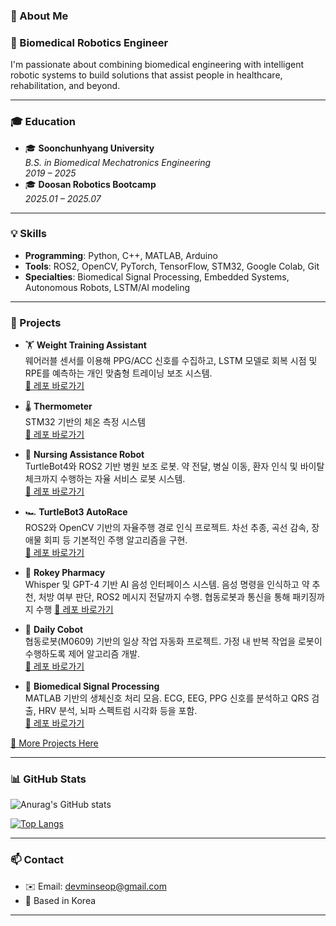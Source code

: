 ### 👋 About Me

### 🧠 Biomedical Robotics Engineer

I'm passionate about combining biomedical engineering with intelligent robotic systems to build solutions that assist people in healthcare, rehabilitation, and beyond.

---

### 🎓 Education

- 🎓 **Soonchunhyang University**  
  *B.S. in Biomedical Mechatronics Engineering*  
  *2019 – 2025*
- 🎓 **Doosan Robotics Bootcamp**  
  *2025.01 – 2025.07*
  
---

### 💡 Skills

- **Programming**: Python, C++, MATLAB, Arduino
- **Tools**: ROS2, OpenCV, PyTorch, TensorFlow, STM32, Google Colab, Git
- **Specialties**: Biomedical Signal Processing, Embedded Systems, Autonomous Robots, LSTM/AI modeling

---

### 🚀 Projects

- 🏋️ **Weight Training Assistant**  
  웨어러블 센서를 이용해 PPG/ACC 신호를 수집하고, LSTM 모델로 회복 시점 및 RPE를 예측하는 개인 맞춤형 트레이닝 보조 시스템.  
  [🔗 레포 바로가기](https://github.com/MS0621/Weight_Training_Assistant)

- 🌡️ **Thermometer**  
  STM32 기반의 체온 측정 시스템  
  [🔗 레포 바로가기](https://github.com/MS0621/Thermometer)

- 🏥 **Nursing Assistance Robot**  
  TurtleBot4와 ROS2 기반 병원 보조 로봇. 약 전달, 병실 이동, 환자 인식 및 바이탈 체크까지 수행하는 자율 서비스 로봇 시스템.  
  [🔗 레포 바로가기](https://github.com/MS0621/nursing_assistance_robot)

- 🏎️ **TurtleBot3 AutoRace**  
  ROS2와 OpenCV 기반의 자율주행 경로 인식 프로젝트. 차선 추종, 곡선 감속, 장애물 회피 등 기본적인 주행 알고리즘을 구현.  
  [🔗 레포 바로가기](https://github.com/MS0621/turtlebot3_autorace)

- 💊 **Rokey Pharmacy**  
  Whisper 및 GPT-4 기반 AI 음성 인터페이스 시스템. 음성 명령을 인식하고 약 추천, 처방 여부 판단, ROS2 메시지 전달까지 수행. 협동로봇과 통신을 통해 패키징까지 수행
  [🔗 레포 바로가기](https://github.com/MS0621/Rokey_Pharmacy)

- 🤖 **Daily Cobot**  
  협동로봇(M0609) 기반의 일상 작업 자동화 프로젝트. 가정 내 반복 작업을 로봇이 수행하도록 제어 알고리즘 개발.  
  [🔗 레포 바로가기](https://github.com/MS0621/Daily_Cobot)

- 🧠 **Biomedical Signal Processing**  
  MATLAB 기반의 생체신호 처리 모음. ECG, EEG, PPG 신호를 분석하고 QRS 검출, HRV 분석, 뇌파 스펙트럼 시각화 등을 포함.  
  [🔗 레포 바로가기](https://github.com/MS0621/Biomedical_Signal_Processing)


[📂 More Projects Here](https://github.com/MS0621)

---

### 📊 GitHub Stats

![Anurag's GitHub stats](https://github-readme-stats.vercel.app/api?username=MS0621&show_icons=true&theme=dark)

[![Top Langs](https://github-readme-stats.vercel.app/api/top-langs/?username=MS0621&theme=dark)](https://github.com/MS0621/github-readme-stats)

---

### 📫 Contact

- ✉️ Email: devminseop@gmail.com  
- 📍 Based in Korea

---



<!--
**MS0621/MS0621** is a ✨ _special_ ✨ repository because its `README.md` (this file) appears on your GitHub profile.

Here are some ideas to get you started:

- 🔭 I’m currently working on ...
- 🌱 I’m currently learning ...
- 👯 I’m looking to collaborate on ...
- 🤔 I’m looking for help with ...
- 💬 Ask me about ...
- 📫 How to reach me: ...
- 😄 Pronouns: ...
- ⚡ Fun fact: ...
-->
